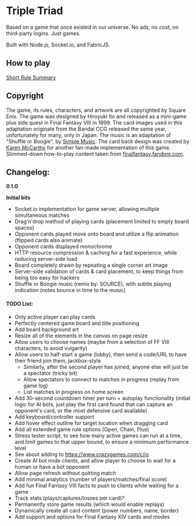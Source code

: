 # Triple Triad

Based on a game that once existed in our universe. No ads, no cost, no third-party logins. Just games.

Built with Node.js, Socket.io, and FabricJS.

## How to play

[Short Rule Summary](http://www.vyseri.com/images/tripletriad2.png)

## Copyright

The game, its rules, characters, and artwork are all copyrighted by Square Enix. The game was designed by Hiroyuki Ito and released as a mini-game plus side quest in Final Fantasy VIII in 1999. The card images used in this adaptation originate from the Bandai CCG released the same year, unfortunately for many, only in Japan. The music is an adaptation of "Shuffle or Boogie", by [Simple Music](https://soundcloud.com/simple-music-4/final-fantasy-8-triple-triad-remix). The card back design was created by [Karen McCarthy](https://www.artstation.com/artwork/8YZbq) for another fan-made implementation of this game. Slimmed-down how-to-play content taken from [finalfantasy.fandom.com](https://finalfantasy.fandom.com/wiki/Triple_Triad_(Final_Fantasy_VIII)).

## Changelog:

**0.1.0**

**Initial bits**

- Socket.io implementation for game server, allowing multiple simultaneous matches
- Drag'n'drop method of playing cards (placement limited to empty board spaces)
- Opponent cards played move onto board and utilize a flip animation (flipped cards also animate)
- Opponent cards displayed monochrome
- HTTP resource compression & caching for a fast experience, while reducing server-side load
- Board completely drawn by repeating a single corner art image
- Server-side validation of cards & card placement, to keep things from being too easy for hackers
- Shuffle or Boogie music (remix by: SOURCE), with subtle playing indication (notes bounce in time to the music)

#### TODO List:

- Only active player can play cards
- Perfectly centered game board and title positioning
- Add board background art
- Resize all of the elements in the canvas on page resize
- Allow users to choose names (maybe from a selection of FF VIII characters, to avoid vulgarity)
- Allow users to half-start a game (lobby), then send a code/URL to have their friend join them, jackbox-style
  - Similarly, after the second player has joined, anyone else will just be a spectator (tricky bit)
  - Allow spectators to connect to matches in progress (replay from game log)
  - List matches in progress on home screen
- Add 30-second countdown timer per turn + autoplay functionality (initial logic for AI bots, just play the first card found that can capture an opponent's card, or the most defensive card available)
- Add keyboard/controller support
- Add hover effect outline for target location when dragging card
- Add all extended game rule options (Open, Chain, Plus)
- Stress tester script, to see how many active games can run at a time, and limit games to that upper bound, to ensure a minimum performance level
- See about adding to https://www.crazygames.com/c/io
- Create AI bot node clients, and allow player to choose to wait for a human or have a bot opponent
- Allow page refresh without quitting match
- Add minimal analytics (number of players/matches/final score)
- Add fun Final Fantasy VIII facts to push to clients while waiting for a game
- Track stats (plays/captures/losses per card)?
- Permanently store game results (which would enable replays)
- Dynamically create all card content (power numbers, name, border)
- Add support and options for Final Fantasy XIV cards and modes

